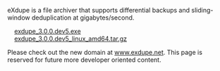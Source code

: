 eXdupe is a file archiver that supports differential backups and sliding-window deduplication at gigabytes/second.

&nbsp;&nbsp;&nbsp;&nbsp;[exdupe_3.0.0.dev5.exe](https://github.com/rrrlasse/eXdupe/releases/download/v3.0.0.devX/exdupe3.0.0.dev5.exe)<br>
&nbsp;&nbsp;&nbsp;&nbsp;[exdupe_3.0.0.dev5_linux_amd64.tar.gz](https://github.com/rrrlasse/eXdupe/releases/download/v3.0.0.devX/exdupe_3.0.0.dev5_linux_amd64.tar.gz)

Please check out the new domain at www.exdupe.net. This page is reserved for future more developer oriented content.
